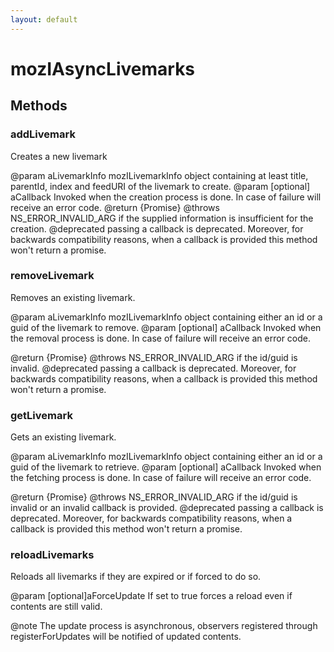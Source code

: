 ```yaml
---
layout: default
---
```


# mozIAsyncLivemarks #

## Methods ##

### addLivemark ###

Creates a new livemark

@param aLivemarkInfo
       mozILivemarkInfo object containing at least title, parentId,
       index and feedURI of the livemark to create.
@param [optional] aCallback
       Invoked when the creation process is done.  In case of failure will
       receive an error code.
@return {Promise}
@throws NS_ERROR_INVALID_ARG if the supplied information is insufficient
        for the creation.
@deprecated passing a callback is deprecated. Moreover, for backwards
            compatibility reasons, when a callback is provided this method
            won't return a promise.


### removeLivemark ###

Removes an existing livemark.

@param aLivemarkInfo
       mozILivemarkInfo object containing either an id or a guid of the
       livemark to remove.
@param [optional] aCallback
       Invoked when the removal process is done.  In case of failure will
       receive an error code.

@return {Promise}
@throws NS_ERROR_INVALID_ARG if the id/guid is invalid.
@deprecated passing a callback is deprecated. Moreover, for backwards
            compatibility reasons, when a callback is provided this method
            won't return a promise.


### getLivemark ###

Gets an existing livemark.

@param aLivemarkInfo
       mozILivemarkInfo object containing either an id or a guid of the
       livemark to retrieve.
@param [optional] aCallback
       Invoked when the fetching process is done.  In case of failure will
       receive an error code.

@return {Promise}
@throws NS_ERROR_INVALID_ARG if the id/guid is invalid or an invalid
        callback is provided.
@deprecated passing a callback is deprecated. Moreover, for backwards
            compatibility reasons, when a callback is provided this method
            won't return a promise.


### reloadLivemarks ###

Reloads all livemarks if they are expired or if forced to do so.

@param [optional]aForceUpdate
       If set to true forces a reload even if contents are still valid.

@note The update process is asynchronous, observers registered through
      registerForUpdates will be notified of updated contents.

